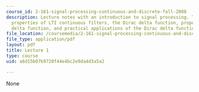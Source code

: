 ```yaml
---
course_id: 2-161-signal-processing-continuous-and-discrete-fall-2008
description: Lecture notes with an introduction to signal processing. Topics include
  properties of LTI continuous filters, the Dirac delta function, properties of the
  delta function, and practical applications of the Dirac delta function.
file_location: /coursemedia/2-161-signal-processing-continuous-and-discrete-fall-2008/a6d15b07b9720f44e4bc2e9da4d3a5a2_lecture_01.pdf
file_type: application/pdf
layout: pdf
title: Lecture 1
type: course
uid: a6d15b07b9720f44e4bc2e9da4d3a5a2

---
```

None